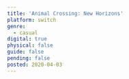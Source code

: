 ```yaml
---
title: 'Animal Crossing: New Horizons'
platform: switch
genre:
  - casual
digital: true
physical: false
guide: false
pending: false
posted: 2020-04-03
---
```

